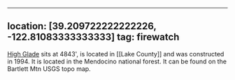 
---
location: [39.209722222222226, -122.81083333333333]
tag: firewatch
---

[High Glade](http://www.peakbagging.com/CALookoutPhotos/HighGlade.html) sits at 4843', is located in [[Lake County]] and was constructed in 1994. It is located in the Mendocino national forest. It can be found on the Bartlett Mtn USGS topo map.
